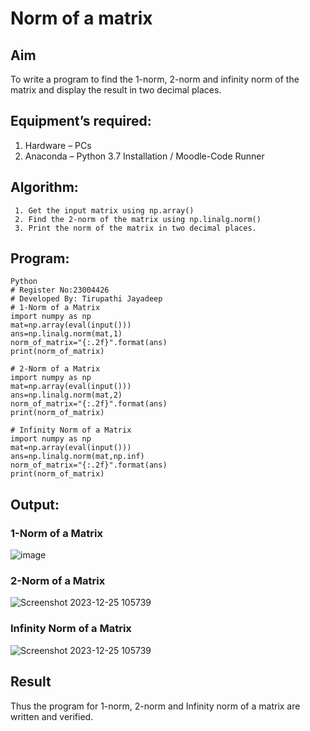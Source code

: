 # Norm of a matrix
## Aim
To write a program to find the 1-norm, 2-norm and infinity norm of the matrix and display the result in two decimal places.
## Equipment’s required:
1.	Hardware – PCs
2.	Anaconda – Python 3.7 Installation / Moodle-Code Runner
## Algorithm:
```
 1. Get the input matrix using np.array()   
 2. Find the 2-norm of the matrix using np.linalg.norm()
 3. Print the norm of the matrix in two decimal places.

```
## Program:
```
Python
# Register No:23004426
# Developed By: Tirupathi Jayadeep
# 1-Norm of a Matrix
import numpy as np
mat=np.array(eval(input()))
ans=np.linalg.norm(mat,1)
norm_of_matrix="{:.2f}".format(ans)
print(norm_of_matrix)

# 2-Norm of a Matrix
import numpy as np
mat=np.array(eval(input()))
ans=np.linalg.norm(mat,2)
norm_of_matrix="{:.2f}".format(ans)
print(norm_of_matrix)

# Infinity Norm of a Matrix
import numpy as np
mat=np.array(eval(input()))
ans=np.linalg.norm(mat,np.inf)
norm_of_matrix="{:.2f}".format(ans)
print(norm_of_matrix)

```
## Output:
### 1-Norm of a Matrix
![image](https://github.com/23004426/Norm-of-a-matrix/assets/144979327/0fd70f3b-a661-4c85-a369-f6ce1580387b)

### 2-Norm of a Matrix
![Screenshot 2023-12-25 105739](https://github.com/23004426/Norm-of-a-matrix/assets/144979327/75ad9c5b-3ce3-4092-8195-6b32fa5dce7d)

### Infinity Norm of a Matrix
![Screenshot 2023-12-25 105739](https://github.com/23004426/Norm-of-a-matrix/assets/144979327/0c3625cb-2b4d-491d-ae12-2c97a6af2e79)

## Result
Thus the program for 1-norm, 2-norm and Infinity norm of a matrix are written and verified.
